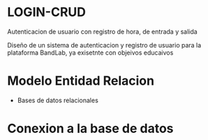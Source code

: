 # LOGIN-CRUD
Autenticacion de usuario con registro de hora, de entrada y salida 

Diseño de un sistema de autenticacion y registro de usuario para la plataforma BandLab, ya exisetnte con objeivos educaivos

# Modelo Entidad Relacion 
  - Bases de datos relacionales 

# Conexion a la base de datos 
